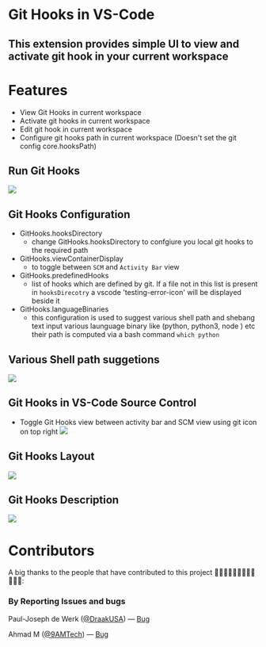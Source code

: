 # Git Hooks in VS-Code
## This extension provides simple UI to view and activate git hook in your current workspace

# Features

* View Git Hooks in current workspace
* Activate git hooks in current workspace
* Edit git hook in current workspace
* Configure git hooks path in current workspace (Doesn't set the git config core.hooksPath)

## Run Git Hooks
![](https://githooks.s3.ap-south-1.amazonaws.com/run_hook.png)

## Git Hooks Configuration
- GitHooks.hooksDirectory
    - change GitHooks.hooksDirectory to confgiure you local git hooks to the required path
- GitHooks.viewContainerDisplay
    - to toggle between `SCM` and `Activity Bar` view
- GitHooks.predefinedHooks
    - list of hooks which are defined by git. If a file not in this list is present in `hooksDirecotry` a vscode 'testing-error-icon' will be displayed beside it
- GitHooks.languageBinaries
    - this configuration is used to suggest various shell path and shebang text input various launguage binary like (python, python3, node ) etc
    their path is computed via a bash command `which python`

## Various Shell path suggetions
![](https://githooks.s3.ap-south-1.amazonaws.com/shell-suggetion.png)

## Git Hooks in VS-Code Source Control
* Toggle Git Hooks view between activity bar and SCM view using git icon on top right
![](https://githooks.s3.ap-south-1.amazonaws.com/2022-04-30.png)

## Git Hooks Layout
![](https://githooks.s3.ap-south-1.amazonaws.com/hook_options.png)

## Git Hooks Description
![](https://githooks.s3.ap-south-1.amazonaws.com/hook_hints.png)

# Contributors

A big thanks to the people that have contributed to this project 🙏🏽🙏🏽🙏🏽👨🏽‍💻🧑🏽‍💻:

### By Reporting Issues and bugs

Paul-Joseph de Werk ([@DraakUSA](https://github.com/DraakUSA)) &mdash; [Bug](https://github.com/Lakshmikanth2001/GitHooks/issues/9)

Ahmad M ([@9AMTech](https://github.com/9AMTech)) &mdash; [Bug](https://github.com/Lakshmikanth2001/GitHooks/issues/5)